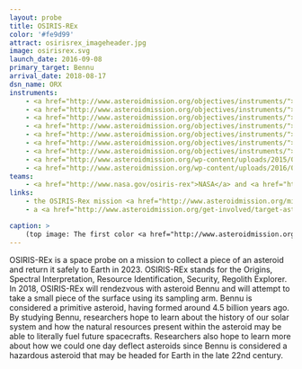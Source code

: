 ```yaml
---
layout: probe
title: OSIRIS-REx
color: '#fe9d99'
attract: osirisrex_imageheader.jpg
image: osirisrex.svg
launch_date: 2016-09-08
primary_target: Bennu
arrival_date: 2018-08-17
dsn_name: ORX
instruments:
    - <a href="http://www.asteroidmission.org/objectives/instruments/">cameras</a>
    - <a href="http://www.asteroidmission.org/objectives/instruments/">guidance LIDAR</a>
    - <a href="http://www.asteroidmission.org/objectives/instruments/">navigation cameras</a>
    - <a href="http://www.asteroidmission.org/objectives/instruments/">re-entry capsule</a>
    - <a href="http://www.asteroidmission.org/objectives/instruments/">sampling arm</a>
    - <a href="http://www.asteroidmission.org/objectives/instruments/">sample return camera</a>
    - <a href="http://www.asteroidmission.org/objectives/instruments/">spectrometers</a>
    - <a href="http://www.asteroidmission.org/wp-content/uploads/2015/09/OCAMS-Schematic-PolyCam.png">telescope</a>
    - <a href="http://www.asteroidmission.org/wp-content/uploads/2016/05/OLA-Schematic.png">topographic LIDAR</a>
teams:
    - <a href="http://www.nasa.gov/osiris-rex">NASA</a> and <a href="http://www.asteroidmission.org/">University of Arizona</a>
links:
    - the OSIRIS-Rex mission <a href="http://www.asteroidmission.org/mission/">timeline</a>
    - a <a href="http://www.asteroidmission.org/get-involved/target-asteroids/">citizen science project</a> that contributes to our understanding of near-Earth asteroids

caption: >
    (top image: The first color <a href="http://www.asteroidmission.org/galleries/#spacecraft-imagery">image</a> captured by OSIRIS-REx of a star field in Taurus, NASA/GSFC/University of Arizona)
---
```

OSIRIS-REx is a space probe on a mission to collect a piece of an asteroid and return it safely to Earth in 2023. OSIRIS-REx stands for the Origins, Spectral Interpretation, Resource Identification, Security, Regolith Explorer. In 2018, OSIRIS-REx will rendezvous with asteroid Bennu and will attempt to take a small piece of the surface using its sampling arm. Bennu is considered a primitive asteroid, having formed around 4.5 billion years ago. By studying Bennu, researchers hope to learn about the history of our solar system and how the natural resources present within the asteroid may be able to literally fuel future spacecrafts. Researchers also hope to learn more about how we could one day deflect asteroids since Bennu is considered a hazardous asteroid that may be headed for Earth in the late 22nd century.



